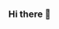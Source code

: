 ### Hi there 👋

<!--
**nikitia/nikitia** is a ✨ _special_ ✨ repository because its `README.md` (this file) appears on your GitHub profile.

Here are some ideas to get you started:

- 🔭 I’m currently working on ML and Data Science portfolio projects
- 🌱 I’m currently learning Statistics, Python, Data Science
- 👯 I’m looking to collaborate on Data Science
- 🤔 I’m looking for help with complex ML algorithms
- 💬 Ask me about Molecular Biology, Bioinformatics, Data Analysis
- 📫 How to reach me: https://www.linkedin.com/in/nikitia-ramruthan/
-->
